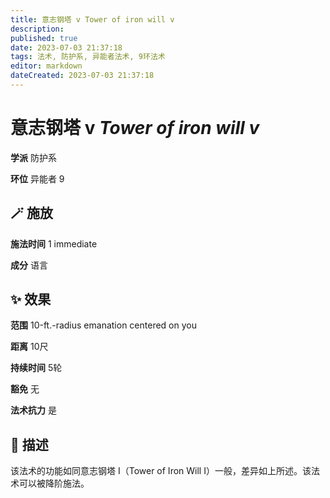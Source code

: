 ```yaml
---
title: 意志钢塔 v Tower of iron will v
description: 
published: true
date: 2023-07-03 21:37:18
tags: 法术, 防护系, 异能者法术, 9环法术
editor: markdown
dateCreated: 2023-07-03 21:37:18
---
```


# **意志钢塔 v** *Tower of iron will v*

**学派** 防护系 

**环位** 异能者 9

## 🪄 施放

**施法时间** 1 immediate

**成分** 语言

## ✨ 效果  

**范围** 10-ft.-radius emanation centered on you

**距离** 10尺  

**持续时间** 5轮 

**豁免** 无

**法术抗力** 是

## 📖 描述

该法术的功能如同意志钢塔 I（Tower of Iron Will I）一般，差异如上所述。该法术可以被降阶施法。
    